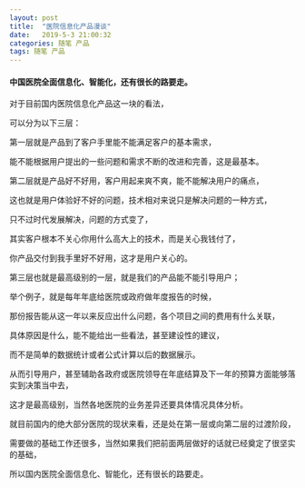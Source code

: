 ```yaml
---
layout: post
title:  "医院信息化产品漫谈"
date:   2019-5-3 21:00:32
categories: 随笔 产品
tags: 随笔 产品
---
```


#### 中国医院全面信息化、智能化，还有很长的路要走。


对于目前国内医院信息化产品这一块的看法，

可以分为以下三层：



第一层就是产品到了客户手里能不能满足客户的基本需求，


能不能根据用户提出的一些问题和需求不断的改进和完善，这是最基本。

第二层就是产品好不好用，客户用起来爽不爽，能不能解决用户的痛点，

这也就是用户体验好不好的问题，技术相对来说只是解决问题的一种方式，


只不过时代发展解决，问题的方式变了，

其实客户根本不关心你用什么高大上的技术，而是关心我钱付了，


你产品交付到我手里好不好用，这才是用户关心的。

第三层也就是最高级别的一层，就是我们的产品能不能引导用户；


举个例子，就是每年年底给医院或政府做年度报告的时候，

那份报告能从这一年以来反应出什么问题，各个项目之间的费用有什么关联，

具体原因是什么，能不能给出一些看法，甚至建设性的建议，

而不是简单的数据统计或者公式计算以后的数据展示。


从而引导用户，甚至辅助各政府或医院领导在年底结算及下一年的预算方面能够落实到决策当中去，

这才是最高级别，当然各地医院的业务差异还要具体情况具体分析。



就目前国内的绝大部分医院的现状来看，还是处在第一层或向第二层的过渡阶段，

需要做的基础工作还很多，当然如果我们把前面两层做好的话就已经奠定了很坚实的基础，

所以国内医院全面信息化、智能化，还有很长的路要走。
